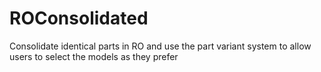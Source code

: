 # ROConsolidated
Consolidate identical parts in RO and use the part variant system to allow users to select the models as they prefer
